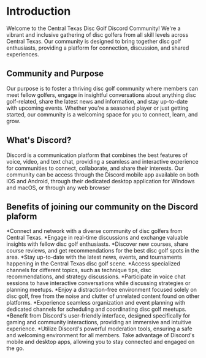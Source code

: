 # Introduction
Welcome to the Central Texas Disc Golf Discord Community! We're a vibrant and inclusive gathering of disc golfers from all skill levels across Central Texas. Our community is designed to bring together disc golf enthusiasts, providing a platform for connection, discussion, and shared experiences.

## Community and Purpose
Our purpose is to foster a thriving disc golf community where members can meet fellow golfers, engage in insightful conversations about anything disc golf-related, share the latest news and information, and stay up-to-date with upcoming events. Whether you're a seasoned player or just getting started, our community is a welcoming space for you to connect, learn, and grow.

## What's Discord?
Discord is a communication platform that combines the best features of voice, video, and text chat, providing a seamless and interactive experience for communities to connect, collaborate, and share their interests. Our community can be access through the Discord mobile app available on both iOS and Android, through their dedicated desktop application for Windows and macOS, or through any web browser 

## Benefits of joining our community on the Discord plaform
*Connect and network with a diverse community of disc golfers from Central Texas.
*Engage in real-time discussions and exchange valuable insights with fellow disc golf enthusiasts.
*Discover new courses, share course reviews, and get recommendations for the best disc golf spots in the area.
*Stay up-to-date with the latest news, events, and tournaments happening in the Central Texas disc golf scene.
*Access specialized channels for different topics, such as technique tips, disc recommendations, and strategy discussions.
*Participate in voice chat sessions to have interactive conversations while discussing strategies or planning meetups.
*Enjoy a distraction-free environment focused solely on disc golf, free from the noise and clutter of unrelated content found on other platforms.
*Experience seamless organization and event planning with dedicated channels for scheduling and coordinating disc golf meetups.
*Benefit from Discord's user-friendly interface, designed specifically for gaming and community interactions, providing an immersive and intuitive experience.
*Utilize Discord's powerful moderation tools, ensuring a safe and welcoming environment for all members.
Take advantage of Discord's mobile and desktop apps, allowing you to stay connected and engaged on the go.
